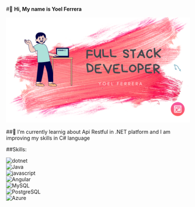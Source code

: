 #👋 **Hi, My name is Yoel Ferrera**

![banner](./banner.png)

##🌱 I’m currently learnig about Api Restful in .NET platform and I am improving my skills in C# language

##Skills:

![dotnet](https://img.shields.io/badge/.NET-3D0C84?style=for-the-badge&logo=dotnet&logoColor=white&labelColor=101010)</br>
![Java](https://img.shields.io/badge/Java-orange?style=for-the-badge&logo=java&logoColor=white&labelColor=101010)</br>
![javascript](https://img.shields.io/badge/Javascript-yellow?style=for-the-badge&logo=javascript&logoColor=white&labelColor=101010)</br>
![Angular](https://img.shields.io/badge/Angular-red?style=for-the-badge&logo=angular&logoColor=white&labelColor=101010)</br>
![MySQL](https://img.shields.io/badge/MySQL-blue?style=for-the-badge&logo=mySQL&logoColor=white&labelColor=101010)</br>
![PostgreSQL](https://img.shields.io/badge/PostgreSQL-blue?style=for-the-badge&logo=postgreSQL&logoColor=white&labelColor=101010)</br>
![Azure](https://img.shields.io/badge/Azure-9cf?style=for-the-badge&logo=azure&logoColor=white&labelColor=101010)</br>
